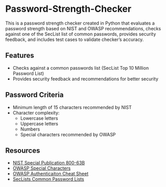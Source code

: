 # Password-Strength-Checker
This is a password strength checker created in Python that evaluates a password strength based on NIST and OWASP recommendations, checks against one of the SecList list of common passwords, provides security feedback, and includes test cases to validate checker’s accuracy.

## Features
- Checks against a common passwords list (SecList Top 10 Million Password List)
- Provides security feedback and recommendations for better security

## Password Criteria
- Minimum length of 15 characters recommended by NIST
- Character complexity:
  - Lowercase letters
  - Uppercase letters
  - Numbers
  - Special characters recommended by OWASP

## Resources
- [NIST Special Publication 800-63B](https://pages.nist.gov/800-63-3/sp800-63b.html)
- [OWASP Special Characters](https://owasp.org/www-community/password-special-characters)
- [OWASP Authenticaiton Cheat Sheet](https://cheatsheetseries.owasp.org/cheatsheets/Authentication_Cheat_Sheet)
- [SecLists Common Password Lists](https://github.com/danielmiessler/SecLists/tree/master/Passwords)
